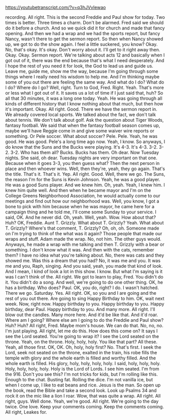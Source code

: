 https://youtubetranscript.com/?v=q3hJVvIewao

 recording. All right. This is the second Freddie and Paul show for today. Two times is better. Three times a charm. Don't be alarmed. Fred said we should do it before a church. And so we quick did it for church and made that fancy opening. And then we had a wrap and we had the sports report, but fancy Nancy, wasn't there to get the sermon report. So then when Nancy showed up, we got to do the show again. I feel a little suckered, you know? Okay. No, that's okay. It's okay. Don't worry about it. I'll get to it right away then. Okay. Okay. Sermon report. We're talking about acts 12 and basically when I got out of it, there was the end because that's what I need desperately. And I hope the rest of you need it for look, the God to lead us and guide us. Leave me, guide me, show me the way, because I'm going through some things where I really need his wisdom to help me. And I'm thinking maybe some of you out there are feeling the same way. And what do I do? What do I do? Where do I go? Well, right. Turn to God, Fred. Right. Yeah. That's more or less what I got out of it. It saves us a lot of time if I just said that, huh? So all that 30 minutes, it was a long one today. Yeah. He was going through all kinds of different history that I know nothing about that much, but then how it's important. Okay. All right. Good. There we have the sermon report in. We already covered local sports. We talked about the fact, we don't talk about tennis. We don't talk about golf. Ask the question about Tiger Woods, fantasy football. We said that when the fantasy football season comes up, maybe we'll have Reggie come in and give some waiver wire reports or something. Or Pele soccer. What about soccer? Pele. Pele. Yeah, he was good. He was good. Pele's a long time ago now. Yeah, I know. So anyways, I do know that the Suns and the Bucks were playing. It's 4-3. It's 4-3. 3-2. 3-2. 3-2. Who has them all? Bucks. Bucks has them. Oh dear. Now Tuesday nights. She said, oh dear. Tuesday nights are very important on that one. Because when it goes 3-3, you then guess what? Then the next person in place and then whoever wins. Well, then they're, yeah, they go again. That's the title. That's it. That's it. Yep. All right. Good. Well, there we go. The Suns, the reason I'm for the Suns is Kevin Johnson. Yeah, he was a good player. He was a good Suns player. And we knew him. Oh, yeah. Yeah, I knew him. I knew him quite well. And then when he became mayor and I'm on the College Greens Neighborhood Association, he would actually come to our meetings and find out how our neighborhood was. Well, you know, I got a bone to pick with him because when he was mayor, he came here for a campaign thing and he told me, I'll come some Sunday to your service. I said, OK. And he never did. Oh, yeah. Well, yeah. Wow. How about that? Huh? OK, Freddie. Aunt T. Grizzly. What about T. Grizzly? Yeah. What about T. Grizzly? Where's that comment, T. Grizzly? Oh, oh, oh. Someone made on I'm trying to think of the what was it again? Those people that made our wraps and stuff. Adam made the wrap. No, not him. The other guys would. Anyways, he made a wrap with me talking and then T. Grizzly with a bear or something. I don't know what it was. And then with the cats, remember them? I have no idea what you're talking about. No, there was cats and they showed me. Was this a dream that you had? No, it was me and you. It was me and you, Raph, singing. And you said, yeah, you made that kind of look. And I mean, I kind of look a lot in this show. I know. But what I'm saying is it was I can't think of the. All right. We got to learn to play, Fred. You didn't do it. You didn't do a song. And well, we're going to do one other thing. OK, he has a birthday. Who does? Paul. OK, you do, right? I do. I wasn't hatched. There we go. Saturday. Yes. All right. OK, so you and I are going and the rest of you out there. Are going to sing Happy Birthday to him. OK, wait next week. Now, right now. Happy birthday to you. Happy birthday to you. Happy birthday, dear Paul. Happy birthday to you. And many more. All right. I'll blow out the candles. Many more here. And it'd be like that. And it'd roar. Where am I going? Where else am I going to do the Freddie and Paul show? Huh? Huh? All right, Fred. Maybe mom's house. We can do that. No, no, no. I'm just playing. All right, let me do this. How does this come on? It says I see the Lord seated. You're going to wrap it? I see the Lord seated on the throne. Yeah, on the throne. Holy, holy, holy. You like that part? All these. Yeah, all those first. OK, OK. Oh, holy, holy first? No. That's first. I seek the Lord, seek not seated on the throne, exalted in the train, his robe fills the temple with glory and the whole earth is filled and worthy filled. And the whole earth is filled. His glory, holy, holy, holy, holy. I said, holy, holy, holy. Holy, holy, holy, holy. Holy is the Lord of Lords. I see him seated. I'm from the 916. Don't you see this? I'm not tricks for kids, but I'm rolling like this. Enough to the chat. Busting fat. Rolling the dice. I'm not vanilla ice, but when I come up, I like to eat beans and rice. Jesus is the man. So open up the book, read the Bible and take a second look. Look up Psalms 34 and rock it on the mic like a lion I roar. Wow, that was quite a wrap. All right. All right, guys. Well done. Yeah, we're good. All right. We're going to the day twice. One love. Keep your comments coming. Keep the comments coming. All right, Leakes for.